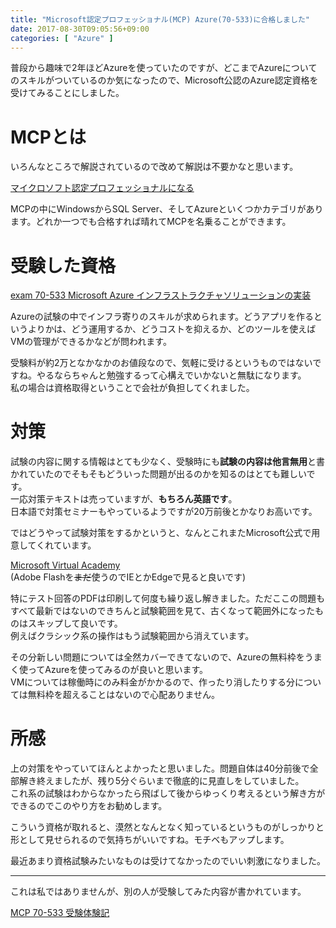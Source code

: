 ```yaml
---
title: "Microsoft認定プロフェッショナル(MCP) Azure(70-533)に合格しました"
date: 2017-08-30T09:05:56+09:00
categories: [ "Azure" ]
---
```


普段から趣味で2年ほどAzureを使っていたのですが、どこまでAzureについてのスキルがついているのか気になったので、Microsoft公認のAzure認定資格を受けてみることにしました。

# MCPとは
いろんなところで解説されているので改めて解説は不要かなと思います。

[マイクロソフト認定プロフェッショナルになる](https://www.microsoft.com/ja-jp/learning/microsoft-certified-professional.aspx)

MCPの中にWindowsからSQL Server、そしてAzureといくつかカテゴリがあります。どれか一つでも合格すれば晴れてMCPを名乗ることができます。

# 受験した資格
[exam 70-533 Microsoft Azure インフラストラクチャソリューションの実装](https://www.microsoft.com/ja-jp/learning/exam-70-533.aspx)

Azureの試験の中でインフラ寄りのスキルが求められます。どうアプリを作るというよりかは、どう運用するか、どうコストを抑えるか、どのツールを使えばVMの管理ができるかなどが問われます。

受験料が約2万となかなかのお値段なので、気軽に受けるというものではないですね。やるならちゃんと勉強するって心構えでいかないと無駄になります。  
私の場合は資格取得ということで会社が負担してくれました。

# 対策
試験の内容に関する情報はとても少なく、受験時にも**試験の内容は他言無用**と書かれていたのでそもそもどういった問題が出るのかを知るのはとても難しいです。  
一応対策テキストは売っていますが、**もちろん英語です**。  
日本語で対策セミナーもやっているようですが20万前後とかなりお高いです。

ではどうやって試験対策をするかというと、なんとこれまたMicrosoft公式で用意してくれています。

[Microsoft Virtual Academy](https://mva.microsoft.com/search/SearchResults.aspx#!q=70-533&lang=1041)  
(Adobe Flashを~~まだ~~使うのでIEとかEdgeで見ると良いです)

特にテスト回答のPDFは印刷して何度も繰り返し解きました。ただここの問題もすべて最新ではないのできちんと試験範囲を見て、古くなって範囲外になったものはスキップして良いです。  
例えばクラシック系の操作はもう試験範囲から消えています。

その分新しい問題については全然カバーできてないので、Azureの無料枠をうまく使ってAzureを使ってみるのが良いと思います。  
VMについては稼働時にのみ料金がかかるので、作ったり消したりする分については無料枠を超えることはないので心配ありません。

# 所感
上の対策をやっていてほんとよかったと思いました。問題自体は40分前後で全部解き終えましたが、残り5分ぐらいまで徹底的に見直しをしていました。  
これ系の試験はわからなかったら飛ばして後からゆっくり考えるという解き方ができるのでこのやり方をお勧めします。

こういう資格が取れると、漠然となんとなく知っているというものがしっかりと形として見せられるので気持ちがいいですね。モチベもアップします。

最近あまり資格試験みたいなものは受けてなかったのでいい刺激になりました。

---

これは私ではありませんが、別の人が受験してみた内容が書かれています。

[MCP 70-533 受験体験記](http://qiita.com/skwhr/items/2038b63a537b925bab8f)